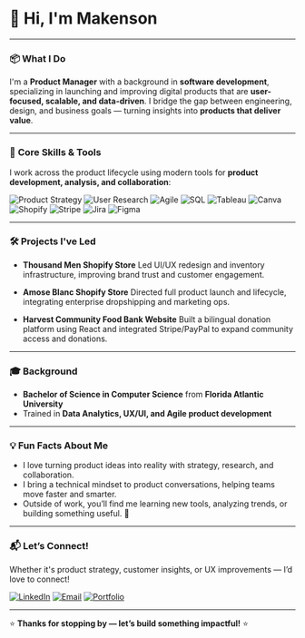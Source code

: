 # 👋 Hi, I'm Makenson

---

### 📦 **What I Do**

I'm a **Product Manager** with a background in **software development**, specializing in launching and improving digital products that are **user-focused, scalable, and data-driven**. I bridge the gap between engineering, design, and business goals — turning insights into **products that deliver value**.

---

### 🧰 **Core Skills & Tools**

I work across the product lifecycle using modern tools for **product development, analysis, and collaboration**:

![Product Strategy](https://img.shields.io/badge/-Product%20Strategy-1E90FF?style=flat)
![User Research](https://img.shields.io/badge/-User%20Research-20B2AA?style=flat)
![Agile](https://img.shields.io/badge/-Agile-FFA500?style=flat)
![SQL](https://img.shields.io/badge/-SQL-4479A1?style=flat\&logo=postgresql\&logoColor=white)
![Tableau](https://img.shields.io/badge/-Tableau-E97627?style=flat\&logo=tableau\&logoColor=white)
![Canva](https://img.shields.io/badge/-Canva-00C4CC?style=flat\&logo=canva\&logoColor=white)
![Shopify](https://img.shields.io/badge/-Shopify-7AB55C?style=flat\&logo=shopify\&logoColor=white)
![Stripe](https://img.shields.io/badge/-Stripe-008CDD?style=flat\&logo=stripe\&logoColor=white)
![Jira](https://img.shields.io/badge/-Jira-0052CC?style=flat\&logo=jira\&logoColor=white)
![Figma](https://img.shields.io/badge/-Figma-F24E1E?style=flat\&logo=figma\&logoColor=white)

---

### 🛠 **Projects I've Led**

* **Thousand Men Shopify Store**
  Led UI/UX redesign and inventory infrastructure, improving brand trust and customer engagement.

* **Amose Blanc Shopify Store**
  Directed full product launch and lifecycle, integrating enterprise dropshipping and marketing ops.

* **Harvest Community Food Bank Website**
  Built a bilingual donation platform using React and integrated Stripe/PayPal to expand community access and donations.

---

### 🎓 **Background**

* **Bachelor of Science in Computer Science** from **Florida Atlantic University**
* Trained in **Data Analytics, UX/UI, and Agile product development**

---

### 💡 **Fun Facts About Me**

* I love turning product ideas into reality with strategy, research, and collaboration.
* I bring a technical mindset to product conversations, helping teams move faster and smarter.
* Outside of work, you’ll find me learning new tools, analyzing trends, or building something useful. 🚀

---

### 📬 **Let’s Connect!**

Whether it's product strategy, customer insights, or UX improvements — I’d love to connect!

[![LinkedIn](https://img.shields.io/badge/-LinkedIn-0A66C2?style=flat\&logo=linkedin\&logoColor=white)](https://www.linkedin.com/in/makenson-noel/)
[![Email](https://img.shields.io/badge/-Email-D14836?style=flat\&logo=gmail\&logoColor=white)](mailto:makensoninoel@gmail.com)
[![Portfolio](https://img.shields.io/badge/-Portfolio-FF7139?style=flat\&logo=firefox\&logoColor=white)](https://www.makenson.com/)

---

⭐ **Thanks for stopping by — let’s build something impactful!** ⭐
